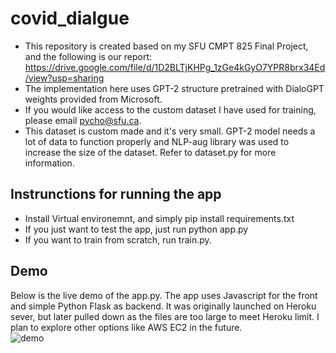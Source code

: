 # covid_dialgue

- This repository is created based on my SFU CMPT 825 Final Project, and the following is our report: https://drive.google.com/file/d/1D2BLTjKHPg_1zGe4kGyO7YPR8brx34Ed/view?usp=sharing
- The implementation here uses GPT-2 structure pretrained with DialoGPT weights provided from Microsoft.
- If you would like access to the custom dataset I have used for training, please email pycho@sfu.ca.
- This dataset is custom made and it's very small. GPT-2 model needs a lot of data to function properly and NLP-aug library was used to increase the size of the dataset. Refer to dataset.py for more information. 


## Instrunctions for running the app
- Install Virtual environemnt, and simply pip install requirements.txt
- If you just want to test the app, just run python app.py
- If you want to train from scratch, run train.py.

## Demo
Below is the live demo of the app.py. The app uses Javascript for the front and simple Python Flask as backend. It was originally launched on Heroku sever, but later pulled down as the files are too large to meet Heroku limit. I plan to explore other options like AWS EC2 in the future.  
![demo](demo.gif)

